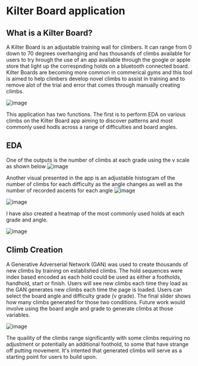 # Kilter Board application

## What is a Kilter Board?
A Kilter Board is an adjustable training wall for climbers. It can range from 0 down to 70 degrees overhanging and has thousands of climbs available for users to try hrough the use of an app available through the google or apple store that light up the correspnding holds on a bluetooth connected board.
Kilter Boards are becoming more common in commerical gyms and this tool is aimed to help climbers develop novel climbs to assist in training and to remove alot of the trial and error that comes through manually creating climbs.

![image](https://user-images.githubusercontent.com/53500810/211188704-bb1fb035-bbfb-4c9a-b24a-a0a7b83237f4.png)

This application has two functions. The first is to perform EDA on various climbs on the Kilter Board app aiming to discover patterns and most commonly used hodls across a 
range of difficulties and board angles. 

## EDA 
One of the outputs is the number of climbs at each grade using the v scale as shown below
![image](https://user-images.githubusercontent.com/53500810/211188745-388d5d03-23b0-4778-a43a-4eee875efa82.png)

Another visual presented in the app is an adjustable histogram of the number of climbs for each difficulty as the angle changes as well as the number of recorded ascents for each angle
![image](https://user-images.githubusercontent.com/53500810/211188784-0095bc38-032d-4ea5-ab13-f0d8375896d2.png)

![image](https://user-images.githubusercontent.com/53500810/211188814-64148f52-7637-4140-a159-5e6ad725fd1c.png)

I have also created a heatmap of the most commonly used holds at each grade and angle. 

![image](https://user-images.githubusercontent.com/53500810/211188991-51d3f891-0c09-4d31-a91e-1eb993c543cb.png)

## Climb Creation

A Generative Adverserial Network (GAN) was used to create thousands of new climbs by training on established climbs. The hold sequences were index based encoded as each hold could be used as either a footholds, handhold, start or finish.
Users will see new climbs each time they load as the GAN generates new climbs each time the page is loaded. Users can select the board angle and difficulty grade (v grade). The final slider shows how many climbs generated for those two conditions. Future work would involve using the board angle and grade to generate climbs at those variables.

![image](https://user-images.githubusercontent.com/53500810/211189172-7ce69f5e-82c3-4b04-8152-98921ac6ba40.png)

The quaility of the climbs range significantly with some climbs requiring no adjustment or potentially an additional foothold, to some that have strange off putting movement. It's intented that generated climbs will serve as a starting point for users to build upon.


